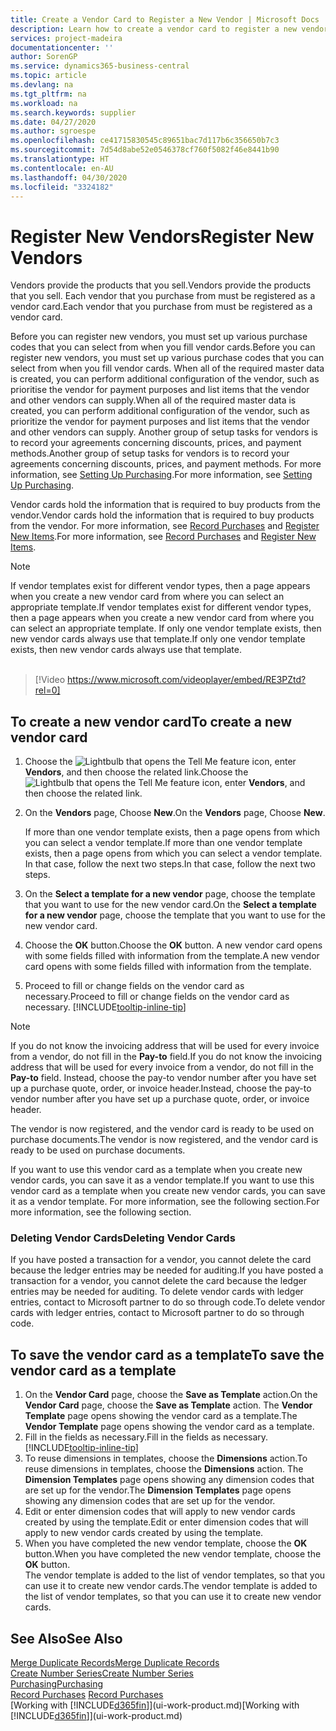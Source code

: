 ```yaml
---
title: Create a Vendor Card to Register a New Vendor | Microsoft Docs
description: Learn how to create a vendor card to register a new vendor or supplier.
services: project-madeira
documentationcenter: ''
author: SorenGP
ms.service: dynamics365-business-central
ms.topic: article
ms.devlang: na
ms.tgt_pltfrm: na
ms.workload: na
ms.search.keywords: supplier
ms.date: 04/27/2020
ms.author: sgroespe
ms.openlocfilehash: ce41715830545c89651bac7d117b6c356650b7c3
ms.sourcegitcommit: 7d54d8abe52e0546378cf760f5082f46e8441b90
ms.translationtype: HT
ms.contentlocale: en-AU
ms.lasthandoff: 04/30/2020
ms.locfileid: "3324182"
---
```

# <a name="register-new-vendors"></a><span data-ttu-id="ac097-103">Register New Vendors</span><span class="sxs-lookup"><span data-stu-id="ac097-103">Register New Vendors</span></span>
<span data-ttu-id="ac097-104">Vendors provide the products that you sell.</span><span class="sxs-lookup"><span data-stu-id="ac097-104">Vendors provide the products that you sell.</span></span> <span data-ttu-id="ac097-105">Each vendor that you purchase from must be registered as a vendor card.</span><span class="sxs-lookup"><span data-stu-id="ac097-105">Each vendor that you purchase from must be registered as a vendor card.</span></span>

<span data-ttu-id="ac097-106">Before you can register new vendors, you must set up various purchase codes that you can select from when you fill vendor cards.</span><span class="sxs-lookup"><span data-stu-id="ac097-106">Before you can register new vendors, you must set up various purchase codes that you can select from when you fill vendor cards.</span></span> <span data-ttu-id="ac097-107">When all of the required master data is created, you can perform additional configuration of the vendor, such as prioritise the vendor for payment purposes and list items that the vendor and other vendors can supply.</span><span class="sxs-lookup"><span data-stu-id="ac097-107">When all of the required master data is created, you can perform additional configuration of the vendor, such as prioritize the vendor for payment purposes and list items that the vendor and other vendors can supply.</span></span> <span data-ttu-id="ac097-108">Another group of setup tasks for vendors is to record your agreements concerning discounts, prices, and payment methods.</span><span class="sxs-lookup"><span data-stu-id="ac097-108">Another group of setup tasks for vendors is to record your agreements concerning discounts, prices, and payment methods.</span></span> <span data-ttu-id="ac097-109">For more information, see [Setting Up Purchasing](purchasing-setup-purchasing.md).</span><span class="sxs-lookup"><span data-stu-id="ac097-109">For more information, see [Setting Up Purchasing](purchasing-setup-purchasing.md).</span></span>

<span data-ttu-id="ac097-110">Vendor cards hold the information that is required to buy products from the vendor.</span><span class="sxs-lookup"><span data-stu-id="ac097-110">Vendor cards hold the information that is required to buy products from the vendor.</span></span> <span data-ttu-id="ac097-111">For more information, see [Record Purchases](purchasing-how-record-purchases.md) and [Register New Items](inventory-how-register-new-items.md).</span><span class="sxs-lookup"><span data-stu-id="ac097-111">For more information, see [Record Purchases](purchasing-how-record-purchases.md) and [Register New Items](inventory-how-register-new-items.md).</span></span>

> [!NOTE]  
>   <span data-ttu-id="ac097-112">If vendor templates exist for different vendor types, then a page appears when you create a new vendor card from where you can select an appropriate template.</span><span class="sxs-lookup"><span data-stu-id="ac097-112">If vendor templates exist for different vendor types, then a page appears when you create a new vendor card from where you can select an appropriate template.</span></span> <span data-ttu-id="ac097-113">If only one vendor template exists, then new vendor cards always use that template.</span><span class="sxs-lookup"><span data-stu-id="ac097-113">If only one vendor template exists, then new vendor cards always use that template.</span></span>
<br><br>  

> [!Video https://www.microsoft.com/videoplayer/embed/RE3PZtd?rel=0]

## <a name="to-create-a-new-vendor-card"></a><span data-ttu-id="ac097-114">To create a new vendor card</span><span class="sxs-lookup"><span data-stu-id="ac097-114">To create a new vendor card</span></span>
1. <span data-ttu-id="ac097-115">Choose the ![Lightbulb that opens the Tell Me feature](media/ui-search/search_small.png "Tell me what you want to do") icon, enter **Vendors**, and then choose the related link.</span><span class="sxs-lookup"><span data-stu-id="ac097-115">Choose the ![Lightbulb that opens the Tell Me feature](media/ui-search/search_small.png "Tell me what you want to do") icon, enter **Vendors**, and then choose the related link.</span></span>  
2. <span data-ttu-id="ac097-116">On the **Vendors** page, Choose **New**.</span><span class="sxs-lookup"><span data-stu-id="ac097-116">On the **Vendors** page, Choose **New**.</span></span>

    <span data-ttu-id="ac097-117">If more than one vendor template exists, then a page opens from which you can select a vendor template.</span><span class="sxs-lookup"><span data-stu-id="ac097-117">If more than one vendor template exists, then a page opens from which you can select a vendor template.</span></span> <span data-ttu-id="ac097-118">In that case, follow the next two steps.</span><span class="sxs-lookup"><span data-stu-id="ac097-118">In that case, follow the next two steps.</span></span>
3. <span data-ttu-id="ac097-119">On the **Select a template for a new vendor** page, choose the template that you want to use for the new vendor card.</span><span class="sxs-lookup"><span data-stu-id="ac097-119">On the **Select a template for a new vendor** page, choose the template that you want to use for the new vendor card.</span></span>
4. <span data-ttu-id="ac097-120">Choose the **OK** button.</span><span class="sxs-lookup"><span data-stu-id="ac097-120">Choose the **OK** button.</span></span> <span data-ttu-id="ac097-121">A new vendor card opens with some fields filled with information from the template.</span><span class="sxs-lookup"><span data-stu-id="ac097-121">A new vendor card opens with some fields filled with information from the template.</span></span>
5. <span data-ttu-id="ac097-122">Proceed to fill or change fields on the vendor card as necessary.</span><span class="sxs-lookup"><span data-stu-id="ac097-122">Proceed to fill or change fields on the vendor card as necessary.</span></span> [!INCLUDE[tooltip-inline-tip](includes/tooltip-inline-tip_md.md)]

> [!NOTE]  
>   <span data-ttu-id="ac097-123">If you do not know the invoicing address that will be used for every invoice from a vendor, do not fill in the **Pay-to** field.</span><span class="sxs-lookup"><span data-stu-id="ac097-123">If you do not know the invoicing address that will be used for every invoice from a vendor, do not fill in the **Pay-to** field.</span></span> <span data-ttu-id="ac097-124">Instead, choose the pay-to vendor number after you have set up a purchase quote, order, or invoice header.</span><span class="sxs-lookup"><span data-stu-id="ac097-124">Instead, choose the pay-to vendor number after you have set up a purchase quote, order, or invoice header.</span></span>

<span data-ttu-id="ac097-125">The vendor is now registered, and the vendor card is ready to be used on purchase documents.</span><span class="sxs-lookup"><span data-stu-id="ac097-125">The vendor is now registered, and the vendor card is ready to be used on purchase documents.</span></span>

<span data-ttu-id="ac097-126">If you want to use this vendor card as a template when you create new vendor cards, you can save it as a vendor template.</span><span class="sxs-lookup"><span data-stu-id="ac097-126">If you want to use this vendor card as a template when you create new vendor cards, you can save it as a vendor template.</span></span> <span data-ttu-id="ac097-127">For more information, see the following section.</span><span class="sxs-lookup"><span data-stu-id="ac097-127">For more information, see the following section.</span></span>

### <a name="deleting-vendor-cards"></a><span data-ttu-id="ac097-128">Deleting Vendor Cards</span><span class="sxs-lookup"><span data-stu-id="ac097-128">Deleting Vendor Cards</span></span>
<span data-ttu-id="ac097-129">If you have posted a transaction for a vendor, you cannot delete the card because the ledger entries may be needed for auditing.</span><span class="sxs-lookup"><span data-stu-id="ac097-129">If you have posted a transaction for a vendor, you cannot delete the card because the ledger entries may be needed for auditing.</span></span> <span data-ttu-id="ac097-130">To delete vendor cards with ledger entries, contact to Microsoft partner to do so through code.</span><span class="sxs-lookup"><span data-stu-id="ac097-130">To delete vendor cards with ledger entries, contact to Microsoft partner to do so through code.</span></span>

## <a name="to-save-the-vendor-card-as-a-template"></a><span data-ttu-id="ac097-131">To save the vendor card as a template</span><span class="sxs-lookup"><span data-stu-id="ac097-131">To save the vendor card as a template</span></span>
1. <span data-ttu-id="ac097-132">On the **Vendor Card** page, choose the **Save as Template** action.</span><span class="sxs-lookup"><span data-stu-id="ac097-132">On the **Vendor Card** page, choose the **Save as Template** action.</span></span> <span data-ttu-id="ac097-133">The **Vendor Template** page opens showing the vendor card as a template.</span><span class="sxs-lookup"><span data-stu-id="ac097-133">The **Vendor Template** page opens showing the vendor card as a template.</span></span>
2. <span data-ttu-id="ac097-134">Fill in the fields as necessary.</span><span class="sxs-lookup"><span data-stu-id="ac097-134">Fill in the fields as necessary.</span></span> [!INCLUDE[tooltip-inline-tip](includes/tooltip-inline-tip_md.md)]
3. <span data-ttu-id="ac097-135">To reuse dimensions in templates, choose the **Dimensions** action.</span><span class="sxs-lookup"><span data-stu-id="ac097-135">To reuse dimensions in templates, choose the **Dimensions** action.</span></span> <span data-ttu-id="ac097-136">The **Dimension Templates** page opens showing any dimension codes that are set up for the vendor.</span><span class="sxs-lookup"><span data-stu-id="ac097-136">The **Dimension Templates** page opens showing any dimension codes that are set up for the vendor.</span></span>
4. <span data-ttu-id="ac097-137">Edit or enter dimension codes that will apply to new vendor cards created by using the template.</span><span class="sxs-lookup"><span data-stu-id="ac097-137">Edit or enter dimension codes that will apply to new vendor cards created by using the template.</span></span>
5. <span data-ttu-id="ac097-138">When you have completed the new vendor template, choose the **OK** button.</span><span class="sxs-lookup"><span data-stu-id="ac097-138">When you have completed the new vendor template, choose the **OK** button.</span></span>  
   <span data-ttu-id="ac097-139">The vendor template is added to the list of vendor templates, so that you can use it to create new vendor cards.</span><span class="sxs-lookup"><span data-stu-id="ac097-139">The vendor template is added to the list of vendor templates, so that you can use it to create new vendor cards.</span></span>

## <a name="see-also"></a><span data-ttu-id="ac097-140">See Also</span><span class="sxs-lookup"><span data-stu-id="ac097-140">See Also</span></span>
[<span data-ttu-id="ac097-141">Merge Duplicate Records</span><span class="sxs-lookup"><span data-stu-id="ac097-141">Merge Duplicate Records</span></span>](sales-how-merge-duplicate-records.md)  
[<span data-ttu-id="ac097-142">Create Number Series</span><span class="sxs-lookup"><span data-stu-id="ac097-142">Create Number Series</span></span>](ui-create-number-series.md)  
[<span data-ttu-id="ac097-143">Purchasing</span><span class="sxs-lookup"><span data-stu-id="ac097-143">Purchasing</span></span>](purchasing-manage-purchasing.md)  
<span data-ttu-id="ac097-144">[Record Purchases](purchasing-how-record-purchases.md) </span><span class="sxs-lookup"><span data-stu-id="ac097-144">[Record Purchases](purchasing-how-record-purchases.md) </span></span>  
<span data-ttu-id="ac097-145">[Working with [!INCLUDE[d365fin](includes/d365fin_md.md)]](ui-work-product.md)</span><span class="sxs-lookup"><span data-stu-id="ac097-145">[Working with [!INCLUDE[d365fin](includes/d365fin_md.md)]](ui-work-product.md)</span></span>  
